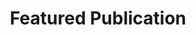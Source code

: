 ---
widget: featured
headless: true  # This file represents a page section.
active: true
weight: 70

title: Featured Publication
subtitle: ""

content:
  # Page type to display. E.g. post, event, or publication.
  page_type: z_publicationAll
  # Choose how much pages you would like to display (0 = all pages)
  count: 0
  # Page order. Descending (desc) or ascending (asc) date.
  order: desc
  # Optionally filter posts by a taxonomy term.
  filters:
    tag: ''
    category: ''
    publication_type: ''

design:
  # Toggle between the various page layout types.
  #   1 = List
  #   2 = Compact
  #   3 = Card
  #   4 = Citation (publication only)
  view: 3

advanced:
  css_style: ''
  css_class: 'custom-talk'
---